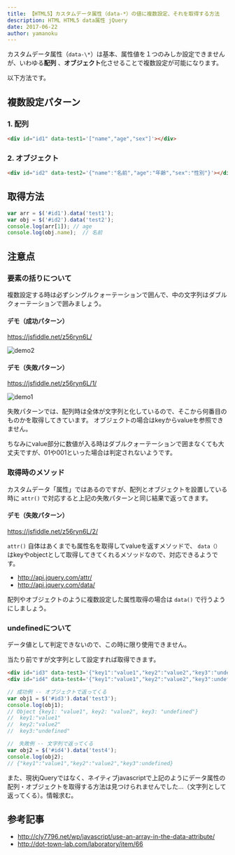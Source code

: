 ```yaml
---
title: 【HTML5】カスタムデータ属性（data-*）の値に複数設定、それを取得する方法
description: HTML HTML5 data属性 jQuery
date: 2017-06-22
author: yamanoku
---
```


カスタムデータ属性（`data-\*`）は基本、属性値を１つのみしか設定できませんが、いわゆる**配列** 、**オブジェクト**化させることで複数設定が可能になります。

以下方法です。

## 複数設定パターン
### 1. 配列

```html
<div id="id1" data-test1='["name","age","sex"]'></div>
```

### 2. オブジェクト

```html
<div id="id2" data-test2='{"name":"名前","age":"年齢","sex":"性別"}'></div>
```

## 取得方法

```js
var arr = $('#id1').data('test1');
var obj = $('#id2').data('test2');
console.log(arr[1]); // age
console.log(obj.name);  // 名前
```

## 注意点

### 要素の括りについて
複数設定する時は必ずシングルクォーテーションで囲んで、中の文字列はダブルクォーテーションで囲みましょう。

#### デモ（成功パターン）
https://jsfiddle.net/z56ryn6L/

![demo2](https://i.gyazo.com/b765e53468af449c647ee78431270049.png)

#### デモ（失敗パターン）
https://jsfiddle.net/z56ryn6L/1/

![demo1](https://i.gyazo.com/f70f6b62962682d57cefdfb1779e5ce0.png)

失敗パターンでは、配列時は全体が文字列と化しているので、そこから何番目のものかを取得してきています。
オブジェクトの場合はkeyからvalueを参照できません。

ちなみにvalue部分に数値が入る時はダブルクォーテーションで囲まなくても大丈夫ですが、01や001といった場合は判定されないようです。

### 取得時のメソッド
カスタムデータ「属性」ではあるのですが、配列とオブジェクトを設置している時に ```attr()``` で対応すると上記の失敗パターンと同じ結果で返ってきます。

#### デモ（失敗パターン）
https://jsfiddle.net/z56ryn6L/2/

```attr()``` 自体はあくまでも属性名を取得してvalueを返すメソッドで、 ```data（）``` はkeyやobjectとして取得してきてくれるメソッドなので、対応できるようです。

* http://api.jquery.com/attr/
* http://api.jquery.com/data/

配列やオブジェクトのように複数設定した属性取得の場合は ```data()``` で行うようにしましょう。

### undefinedについて
データ値として判定できないので、この時に限り使用できません。

当たり前ですが文字列として設定すれば取得できます。

```html
<div id="id3" data-test3='{"key1":"value1","key2":"value2","key3":"undefined"}'></div>
<div id="id4" data-test4='{"key1":"value1","key2":"value2","key3":undefined}'></div>
```

```js
// 成功例 -- オブジェクトで返ってくる
var obj1 = $('#id3').data('test3');
console.log(obj1);
// Object {key1: "value1", key2: "value2", key3: "undefined"}
//  key1:"value1"
//  key2:"value2"
//  key3:"undefined"

//　失敗例 -- 文字列で返ってくる
var obj2 = $('#id4').data('test4');
console.log(obj2);
// {"key1":"value1","key2":"value2","key3":undefined}
```

また、現状jQueryではなく、ネイティブjavascriptで上記のようにデータ属性の配列・オブジェクトを取得する方法は見つけられませんでした…（文字列として返ってくる）。情報求む。

## 参考記事

* http://cly7796.net/wp/javascript/use-an-array-in-the-data-attribute/
* http://dot-town-lab.com/laboratory/item/66
